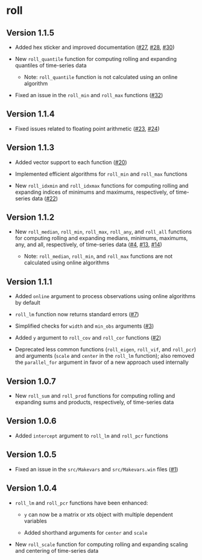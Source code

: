 # roll

## Version 1.1.5

* Added hex sticker and improved documentation ([#27](https://github.com/jjf234/roll/issues/27), [#28](https://github.com/jjf234/roll/issues/28), [#30](https://github.com/jjf234/roll/issues/30))

* New `roll_quantile` function for computing rolling and expanding quantiles of time-series data

    * Note: `roll_quantile` function is not calculated using an online algorithm

* Fixed an issue in the `roll_min` and `roll_max` functions ([#32](https://github.com/jjf234/roll/issues/32))

## Version 1.1.4

* Fixed issues related to floating point arithmetic ([#23](https://github.com/jjf234/roll/issues/23), [#24](https://github.com/jjf234/roll/issues/24))

## Version 1.1.3

* Added vector support to each function ([#20](https://github.com/jjf234/roll/issues/20))

* Implemented efficient algorithms for `roll_min` and `roll_max` functions

* New `roll_idxmin` and `roll_idxmax` functions for computing rolling and expanding indices of minimums and maximums, respectively, of time-series data ([#22](https://github.com/jjf234/roll/issues/22))

## Version 1.1.2

* New `roll_median`, `roll_min`, `roll_max`, `roll_any`, and `roll_all` functions for computing rolling and expanding medians, minimums, maximums, any, and all, respectively, of time-series data ([#4](https://github.com/jjf234/roll/issues/4), [#13](https://github.com/jjf234/roll/issues/13), [#14](https://github.com/jjf234/roll/issues/14))
    
    * Note: `roll_median`, `roll_min`, and `roll_max` functions are not calculated using online algorithms

## Version 1.1.1

* Added `online` argument to process observations using online algorithms by default

* `roll_lm` function now returns standard errors ([#7](https://github.com/jjf234/roll/issues/7))

* Simplified checks for `width` and `min_obs` arguments ([#3](https://github.com/jjf234/roll/issues/3))

* Added `y` argument to `roll_cov` and `roll_cor` functions ([#2](https://github.com/jjf234/roll/issues/2))

* Deprecated less common functions (`roll_eigen`, `roll_vif`, and `roll_pcr`) and arguments (`scale` and `center` in the `roll_lm` function); also removed the `parallel_for` argument in favor of a new approach used internally

## Version 1.0.7

* New `roll_sum` and `roll_prod` functions for computing rolling and expanding sums and products, respectively, of time-series data

## Version 1.0.6

* Added `intercept` argument to `roll_lm` and `roll_pcr` functions

## Version 1.0.5

* Fixed an issue in the `src/Makevars` and `src/Makevars.win` files ([#1](https://github.com/jjf234/roll/issues/1))

## Version 1.0.4

* `roll_lm` and `roll_pcr` functions have been enhanced:

    * `y` can now be a matrix or xts object with multiple dependent variables

    * Added shorthand arguments for `center` and `scale`

* New `roll_scale` function for computing rolling and expanding scaling and centering of time-series data